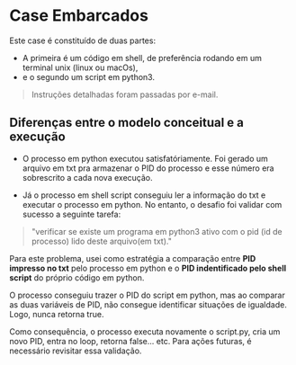 # Case Embarcados

Este case é constituído de duas partes:
- A primeira é um código em shell, de preferência rodando em um terminal unix (linux ou macOs), 
- e o segundo um script em python3.

> Instruções detalhadas foram passadas por e-mail.

## Diferenças entre o modelo conceitual e a execução
- O processo em python executou satisfatóriamente. Foi gerado um arquivo em txt pra armazenar o PID do processo e esse número era sobrescrito a cada nova execução.

- Já o processo em shell script conseguiu ler a informação do txt e executar o processo em python. 
No entanto, o desafio foi validar com sucesso a seguinte tarefa: 
> "verificar se existe um programa em python3 ativo com o pid (id de processo) lido deste arquivo(em txt)."

Para este problema, usei como estratégia a comparação entre **PID impresso no txt** pelo processo em python e o **PID indentificado pelo shell script** do próprio código em python.

O processo conseguiu trazer o PID do script em python, mas ao comparar as duas variáveis de PID, não consegue identificar situações de igualdade. Logo, nunca retorna true.

Como consequência, o processo executa novamente o script.py, cria um novo PID, entra no loop, retorna false... etc.
Para ações futuras, é necessário revisitar essa validação.